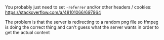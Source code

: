 You probably just need to set `-referrer` and/or other headers / cookies: https://stackoverflow.com/a/48101066/697964

The problem is that the server is redirecting to a random png file so ffmpeg is doing the correct thing and can't guess what the server wants in order to get the actual content
